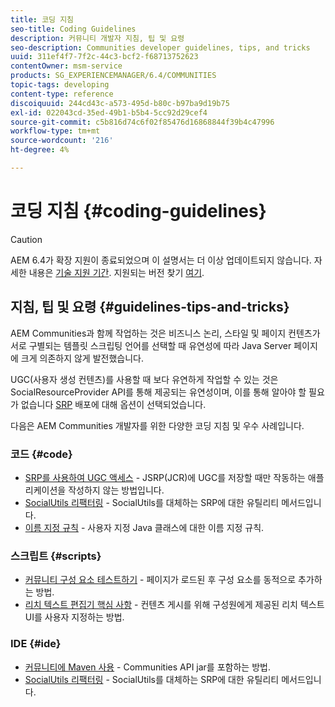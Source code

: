 ```yaml
---
title: 코딩 지침
seo-title: Coding Guidelines
description: 커뮤니티 개발자 지침, 팁 및 요령
seo-description: Communities developer guidelines, tips, and tricks
uuid: 311ef4f7-7f2c-44c3-bcf2-f68713752623
contentOwner: msm-service
products: SG_EXPERIENCEMANAGER/6.4/COMMUNITIES
topic-tags: developing
content-type: reference
discoiquuid: 244cd43c-a573-495d-b80c-b97ba9d19b75
exl-id: 022043cd-35ed-49b1-b5b4-5cc92d29cef4
source-git-commit: c5b816d74c6f02f85476d16868844f39b4c47996
workflow-type: tm+mt
source-wordcount: '216'
ht-degree: 4%

---
```


# 코딩 지침 {#coding-guidelines}

>[!CAUTION]
>
>AEM 6.4가 확장 지원이 종료되었으며 이 설명서는 더 이상 업데이트되지 않습니다. 자세한 내용은 [기술 지원 기간](https://helpx.adobe.com/kr/support/programs/eol-matrix.html). 지원되는 버전 찾기 [여기](https://experienceleague.adobe.com/docs/).

## 지침, 팁 및 요령 {#guidelines-tips-and-tricks}

AEM Communities과 함께 작업하는 것은 비즈니스 논리, 스타일 및 페이지 컨텐츠가 서로 구별되는 템플릿 스크립팅 언어를 선택할 때 유연성에 따라 Java Server 페이지에 크게 의존하지 않게 발전했습니다.

UGC(사용자 생성 컨텐츠)를 사용할 때 보다 유연하게 작업할 수 있는 것은 SocialResourceProvider API를 통해 제공되는 유연성이며, 이를 통해 알아야 할 필요가 없습니다 [SRP](srp.md) 배포에 대해 옵션이 선택되었습니다.

다음은 AEM Communities 개발자를 위한 다양한 코딩 지침 및 우수 사례입니다.

### 코드 {#code}

* [SRP를 사용하여 UGC 액세스](accessing-ugc-with-srp.md) - JSRP(JCR)에 UGC를 저장할 때만 작동하는 애플리케이션을 작성하지 않는 방법입니다.
* [SocialUtils 리팩터링](socialutils.md) - SocialUtils를 대체하는 SRP에 대한 유틸리티 메서드입니다.
* [이름 지정 규칙](naming-conventions.md) - 사용자 지정 Java 클래스에 대한 이름 지정 규칙.

### 스크립트 {#scripts}

* [커뮤니티 구성 요소 테스트하기](sideloading.md) - 페이지가 로드된 후 구성 요소를 동적으로 추가하는 방법.
* [리치 텍스트 편집기 핵심 사항](rte.md) - 컨텐츠 게시를 위해 구성원에게 제공된 리치 텍스트 UI를 사용자 지정하는 방법.

### IDE {#ide}

* [커뮤니티에 Maven 사용](maven.md) - Communities API jar를 포함하는 방법.
* [SocialUtils 리팩터링](socialutils.md) - SocialUtils를 대체하는 SRP에 대한 유틸리티 메서드입니다.
